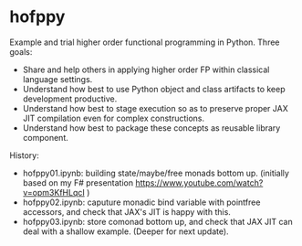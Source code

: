 # hofppy

Example and trial higher order functional programming in Python.
Three goals:
* Share and help others in applying higher order FP within classical language settings.
* Understand how best to use Python object and class artifacts to keep development productive.
* Understand how best to stage execution so as to preserve proper JAX JIT compilation even for complex constructions.
* Understand how best to package these concepts as reusable library component.

History:
* hofppy01.ipynb: building state/maybe/free monads bottom up. (initially based on my F# presentation https://www.youtube.com/watch?v=opm3KfHLqcI )
* hofppy02.ipynb: caputure monadic bind variable with pointfree accessors, and check that JAX's JIT is happy with this.
* hofppy03.ipynb: store comonad bottom up, and check that JAX JIT can deal with a shallow example. (Deeper for next update).
